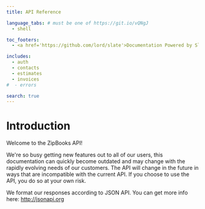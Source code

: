 ```yaml
---
title: API Reference

language_tabs: # must be one of https://git.io/vQNgJ
  - shell

toc_footers:
  - <a href='https://github.com/lord/slate'>Documentation Powered by Slate</a>

includes:
  - auth
  - contacts
  - estimates
  - invoices
#  - errors

search: true
---
```


# Introduction

Welcome to the ZipBooks API!

<aside class="warning">
  We're so busy getting new features out to all of our users, this documentation can quickly become
  outdated and may change with the rapidly evolving needs of our customers. The API will change in
  the future in ways that are incompatible with the current API. If you choose to use the API, you
  do so at your own risk.
</aside>

We format our responses according to JSON API. You can get more info here: <a href='http://jsonapi.org'>http://jsonapi.org</a>
